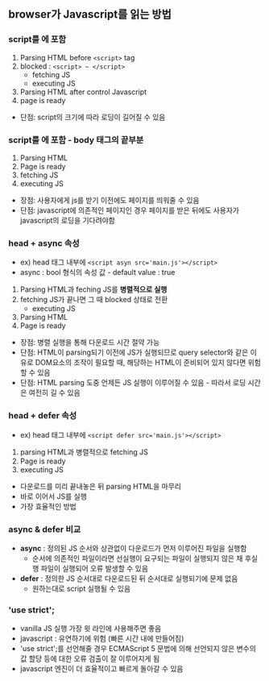 ## browser가 Javascript를 읽는 방법

### script를 <head>에 포함
1. Parsing HTML before `<script>` tag
2. blocked : `<script> ~ </script>`
    - fetching JS
    - executing JS
3. Parsing HTML after control Javascript
4. page is ready
- 단점: script의 크기에 따라 로딩이 길어질 수 있음

### script를 <body>에 포함 - body 태그의 끝부분
1. Parsing HTML
2. Page is ready
3. fetching JS
4. executing JS
- 장점: 사용자에게 js를 받기 이전에도 페이지를 띄워줄 수 있음
- 단점: javascript에 의존적인 페이지인 경우 페이지를 받은 뒤에도 사용자가 javascript의 로딩을 기다려야함

### head + async 속성
- ex) head 태그 내부에 `<script asyn src='main.js'></script>`
- async : bool 형식의 속성 값 - default value : true
1. Parsing HTML과 feching JS를 **병렬적으로 실행**
2. fetching JS가 끝나면 그 때 blocked 상태로 전환
    - executing JS
3. Parsing HTML
4. Page is ready
- 장점: 병렬 실행을 통해 다운로드 시간 절약 가능
- 단점: HTML이 parsing되기 이전에 JS가 실행되므로 query selector와 같은 이유로 DOM요소의 조작이 필요할 때, 해당하는 HTML이 준비되어 있지 않다면 위험할 수 있음
- 단점: HTML parsing 도중 언제든 JS 실행이 이루어질 수 있음 - 따라서 로딩 시간은 여전히 길 수 있음

### head + defer 속성
- ex) head 태그 내부에 `<script defer src='main.js'></script>`
1. parsing HTML과 병렬적으로 fetching JS
2. Page is ready
3. executing JS
- 다운로드를 미리 끝내놓은 뒤 parsing HTML을 마무리
- 바로 이어서 JS를 실행
- 가장 효율적인 방법

### async & defer 비교
- **async** : 정의된 JS 순서와 상관없이 다운로드가 먼저 이루어진 파일을 실행함
    - 순서에 의존적인 파일이라면 선실행이 요구되는 파일이 실행되지 않은 채 후실행 파일이 실행되어 오류 발생할 수 있음
- **defer** : 정의한 JS 순서대로 다운로드된 뒤 순서대로 실행되기에 문제 없음
    - 원하는대로 script 실행될 수 있음

### 'use strict';
- vanilla JS 실행 가장 윗 라인에 사용해주면 좋음
- javascript : 유연하기에 위험 (빠른 시간 내에 만들어짐)
- 'use strict';를 선언해줄 경우 ECMAScript 5 문법에 의해 선언되지 않은 변수의 값 할당 등에 대한 오류 검출이 잘 이루어지게 됨
- javascript 엔진이 더 효율적이고 빠르게 돌아갈 수 있음
